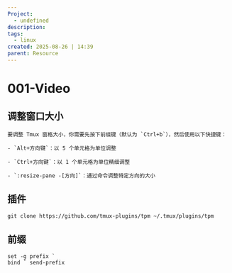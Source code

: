 ```yaml
---
Project:
  - undefined
description:
tags:
  - linux
created: 2025-08-26 | 14:39
parent: Resource
---
```

# 001-Video

## 调整窗口大小
```
要调整 Tmux 窗格大小，你需要先按下前缀键（默认为 `Ctrl+b`），然后使用以下快捷键：

- `Alt+方向键`：以 5 个单元格为单位调整
    
- `Ctrl+方向键`：以 1 个单元格为单位精细调整
    
- `:resize-pane -[方向]`：通过命令调整特定方向的大小
```
## 插件
```
git clone https://github.com/tmux-plugins/tpm ~/.tmux/plugins/tpm
```

## 前缀
```
set -g prefix ` 
bind ` send-prefix

```


